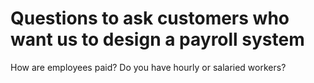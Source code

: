 # Questions to ask customers who want us to design a payroll system

How are employees paid?  Do you have hourly or salaried workers?
